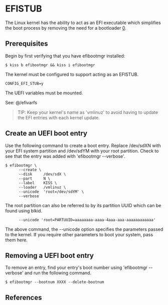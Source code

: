 EFISTUB
=======

The Linux kernel has the ability to act as an EFI executable which simplifies
the boot process by removing the need for a bootloader [0].

Prerequisites
-------------

Begin by first verifying that you have efibootmgr installed:

    $ kiss b efibootmgr && kiss i efibootmgr

The kernel must be configured to support acting as an EFISTUB.

    CONFIG_EFI_STUB=y

The UEFI variables must be mounted.

See: @/efivarfs

> TIP: Keep your kernel's name as 'vmlinuz' to avoid having to update the
>      EFI entries with each kernel update.

Create an UEFI boot entry
-------------------------

Use the following command to create a boot entry. Replace /dev/sdXN with your
EFI system partition and /dev/sdYM with your root partition. Check to see that
the entry was added with 'efibootmgr --verbose'.

    $ efibootmgr \                                                              
          --create \
          --disk     /dev/sdX \
          --part     N \
          --label    KISS \
          --loader   /vmlinuz \
          --unicode  'root=/dev/sdYM' \
          --verbose

The root partition can also be referred to by its partition UUID which can be
found using blkid.

          --unicode 'root=PARTUUID=aaaaaaaa-aaaa-4aaa-aaa-aaaaaaaaaaaa'

The above command, the --unicode option specifies the parameters passed to the
kernel. If you require other parameters to boot your system, pass them here.

Removing a UEFI boot entry
--------------------------

To remove an entry, find your entry's boot number using 'efibootmgr --verbose'
and run the following command.

    $ efibootmgr --bootnum XXXX --delete-bootnum

References
----------

[0]: https://www.kernel.org/doc/Documentation/efi-stub.txt
